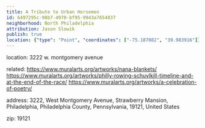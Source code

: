 ```yaml
---
title: A Tribute to Urban Horsemen
id: 6497295c-98b7-4970-bf95-9943a7654837
neighborhood: North Philadelphia
attribution: Jason Slowik
publish: true
location: {"type": "Point", "coordinates": ["-75.187082", "39.983916"]}
---
```


location: 3222 w. montgomery avenue


            
related: https://www.muralarts.org/artworks/nana-blankets/
https://www.muralarts.org/artworks/philly-rowing-schuylkill-timeline-and-at-the-end-of-the-race/
https://www.muralarts.org/artworks/a-celebration-of-poetry/




            
address: 3222, West Montgomery Avenue, Strawberry Mansion, Philadelphia, Philadelphia County, Pennsylvania, 19121, United States



zip: 19121



                